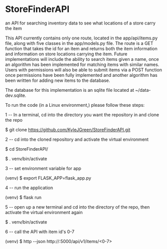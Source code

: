 # StoreFinderAPI
an API for searching inventory data to see what locations of a store carry the item

This API currently contains only one route, located in the app/api/items.py file, along with five classes in the app/models.py file. The route is a GET function that takes the id for an item and returns both the item information and information on store locations carrying the item. Future implementations will include the ability to search items given a name, once an algorithm has been implemented for matching items with similar names. Users with permissions will also be able to submit items via a POST function once permissions have been fully implemented and another algorithm has been written for adding new items to the database.

The database for this implementation is an sqlite file located at ~/data-dev.sqlite.

To run the code (in a Linux environment,) please follow these steps:

1 -- In a terminal, cd into the directory you want the repository in and clone the repo

$ git clone https://github.com/KyleJGreen/StoreFinderAPI.git

2 -- cd into the cloned repository and activate the virtual environment

$ cd StoreFinderAPI/

$ . venv/bin/activate

3 -- set environment variable for app

(venv) $ export FLASK_APP=flask_app.py

4 -- run the application

(venv) $ flask run

5 -- open up a new terminal and cd into the directory of the repo, then activate the virtual environment again

$ . venv/bin/activate

6 -- call the API with item id's 0-7

(venv) $ http --json http://<your ip address>:5000/api/v1/items/<0-7>

